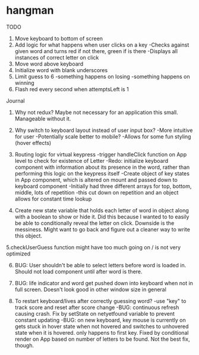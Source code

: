 # hangman

TODO
1. Move keyboard to bottom of screen
2. Add logic for what happens when user clicks on a key
  -Checks against given word and turns red if not there, green if is there
  -Displays all instances of correct letter on click
3. Move word above keyboard
4. Initialize word with blank underscores
5. Limit guess to 6
  -something happens on losing
  -something happens on winning
6. Flash red every second when attemptsLeft is 1

Journal
1. Why not redux?
  Maybe not necessary for an application this small. Manageable without it.

2. Why switch to keyboard layout instead of user input box?
  -More intuitive for user
  -Potentially scale better to mobile?
  -Allows for some fun styling (hover effects)

3. Routing logic for virtual keypress
  -trigger handleClick function on App level to check for existence of Letter
  -Redo: initialize keyboard component with information about its presence in the word, rather than performing this logic on the keypress itself
  -Create object of key states in App component, which is altered on mount and passed down to keyboard component
    -Initially had three different arrays for top, bottom, middle, lots of repetition
    -this cut down on repetition and an object allows for constant time lookup

4. Create new state variable that holds each letter of word in object along with a boolean to show or hide it. Did this because I wanted to to easily be able to conditionally reveal the letter on click. Downside is the messiness. Might want to go back and figure out a cleaner way to write this object.

5.checkUserGuess function might have too much going on / is not very optimized

6. BUG: User shouldn't be able to select letters before word is loaded in. Should not load component until after word is there.

7. BUG: life indicator and word get pushed down into keyboard when not in full screen. Doesn't look good in other window size in general

8. To restart keyboard/lives after correctly guessing word?
  -use "key" to track score and reset after score change
  -BUG: continuous refresh causing crash. Fix by setState on netyetfound variable to prevent constant updating
  -BUG: on new keyboard, key mouse is currently on gets stuck in hover state when not hovered and switches to unhovered state when it is hovered. only happens to first key. Fixed by conditional render on App based on number of letters to be found. Not the best fix, though.
